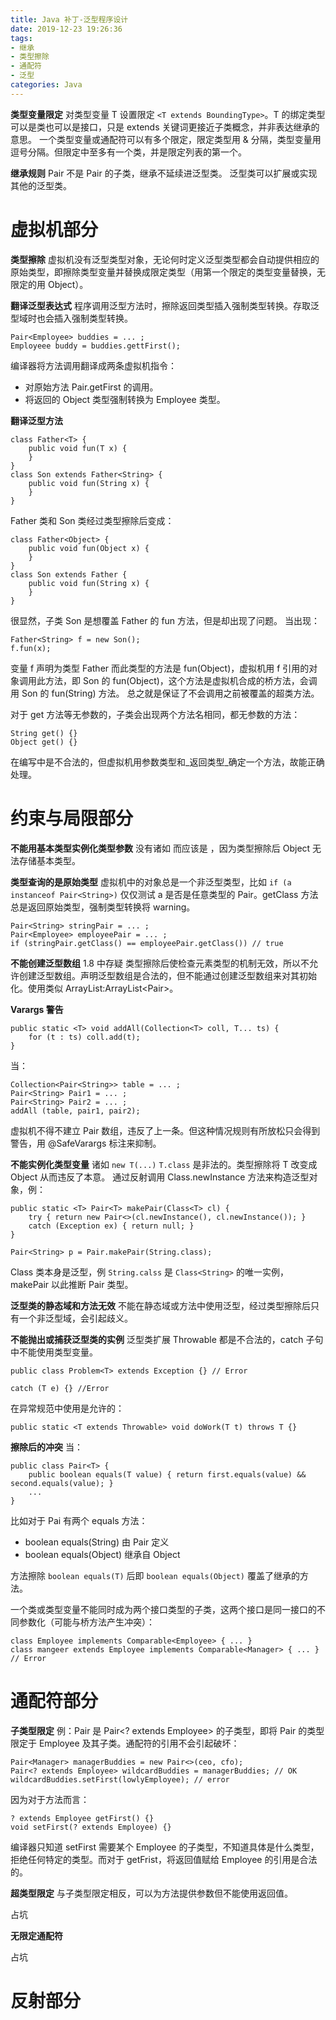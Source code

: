 ```yaml
---
title: Java 补丁-泛型程序设计
date: 2019-12-23 19:26:36
tags:
- 继承
- 类型擦除
- 通配符
- 泛型
categories: Java
---
```


**类型变量限定**
对类型变量 T 设置限定 `<T extends BoundingType>`。T 的绑定类型可以是类也可以是接口，只是 extends 关键词更接近子类概念，并非表达继承的意思。
一个类型变量或通配符可以有多个限定，限定类型用 & 分隔，类型变量用逗号分隔。但限定中至多有一个类，并是限定列表的第一个。

**继承规则**
Pair<Manager> 不是 Pair<Employee> 的子类，继承不延续进泛型类。
泛型类可以扩展或实现其他的泛型类。

# 虚拟机部分
**类型擦除**
虚拟机没有泛型类型对象，无论何时定义泛型类型都会自动提供相应的原始类型，即擦除类型变量并替换成限定类型（用第一个限定的类型变量替换，无限定的用 Object）。

**翻译泛型表达式**
程序调用泛型方法时，擦除返回类型插入强制类型转换。存取泛型域时也会插入强制类型转换。
```
Pair<Employee> buddies = ... ;
Employeee buddy = buddies.gettFirst();
```
编译器将方法调用翻译成两条虚拟机指令：
- 对原始方法 Pair.getFirst 的调用。
- 将返回的 Object 类型强制转换为 Employee 类型。

**翻译泛型方法**
```
class Father<T> {
	public void fun(T x) {
	}
}
class Son extends Father<String> {
	public void fun(String x) {
	}
}
```
Father 类和 Son 类经过类型擦除后变成：
```
class Father<Object> {
	public void fun(Object x) {
	}
}
class Son extends Father {
	public void fun(String x) {
	}
}
```
很显然，子类 Son 是想覆盖 Father 的 fun 方法，但是却出现了问题。
当出现：
```
Father<String> f = new Son();
f.fun(x);
```
变量 f 声明为类型 Father<String> 而此类型的方法是 fun(Object)，虚拟机用 f 引用的对象调用此方法，即 Son 的 fun(Object)，这个方法是虚拟机合成的桥方法，会调用 Son 的 fun(String) 方法。
总之就是保证了不会调用之前被覆盖的超类方法。

对于 get 方法等无参数的，子类会出现两个方法名相同，都无参数的方法：
```
String get() {}
Object get() {}
```
在编写中是不合法的，但虚拟机用参数类型和_返回类型_确定一个方法，故能正确处理。

# 约束与局限部分
**不能用基本类型实例化类型参数**
没有诸如 <double> 而应该是 <Double>，因为类型擦除后 Object 无法存储基本类型。

**类型查询的是原始类型**
虚拟机中的对象总是一个非泛型类型，比如 `if (a instanceof Pair<String>)` 仅仅测试 a 是否是任意类型的 Pair。getClass 方法总是返回原始类型，强制类型转换将 warning。
```
Pair<String> stringPair = ... ;
Pair<Employee> employeePair = ... ;
if (stringPair.getClass() == employeePair.getClass()) // true
```

**不能创建泛型数组** 1.8 中存疑
类型擦除后使检查元素类型的机制无效，所以不允许创建泛型数组。声明泛型数组是合法的，但不能通过创建泛型数组来对其初始化。使用类似 ArrayList:ArrayList<Pair<String>>。

**Varargs 警告**
```
public static <T> void addAll(Collection<T> coll, T... ts) {
	for (t : ts) coll.add(t);
}
```
当：
```
Collection<Pair<String>> table = ... ;
Pair<String> Pair1 = ... ;
Pair<String> Pair2 = ... ;
addAll (table, pair1, pair2);
```
虚拟机不得不建立 Pair<String > 数组，违反了上一条。但这种情况规则有所放松只会得到警告，用 @SafeVarargs 标注来抑制。

**不能实例化类型变量**
诸如 `new T(...)` `T.class` 是非法的。类型擦除将 T 改变成 Object 从而违反了本意。
通过反射调用 Class.newInstance 方法来构造泛型对象，例：
```
public static <T> Pair<T> makePair(Class<T> cl) {
	try { return new Pair<>(cl.newInstance(), cl.newInstance()); }
	catch (Exception ex) { return null; }
}

Pair<String> p = Pair.makePair(String.class);
```
Class 类本身是泛型，例 `String.calss` 是 `Class<String>` 的唯一实例，makePair 以此推断 Pair 类型。

**泛型类的静态域和方法无效**
不能在静态域或方法中使用泛型，经过类型擦除后只有一个非泛型域，会引起歧义。

**不能抛出或捕获泛型类的实例**
泛型类扩展 Throwable 都是不合法的，catch 子句中不能使用类型变量。
```
public class Problem<T> extends Exception {} // Error

catch (T e) {} //Error
```
在异常规范中使用是允许的：
```
public static <T extends Throwable> void doWork(T t) throws T {}
```

**擦除后的冲突**
当：
```
public class Pair<T> {
	public boolean equals(T value) { return first.equals(value) && second.equals(value); }
	...
}
```
比如对于 Pai<String> 有两个 equals 方法：
- boolean equals(String) 由 Pair<T> 定义
- boolean equals(Object) 继承自 Object

方法擦除 `boolean equals(T)` 后即 `boolean equals(Object)` 覆盖了继承的方法。

一个类或类型变量不能同时成为两个接口类型的子类，这两个接口是同一接口的不同参数化（可能与桥方法产生冲突）：
```
class Employee implements Comparable<Employee> { ... }
class mangeer extends Employee implements Comparable<Manager> { ... }
// Error
```

# 通配符部分
**子类型限定**
例：Pair<Manager> 是 Pair<? extends Employee> 的子类型，即将 Pair 的类型限定于 Employee 及其子类。通配符的引用不会引起破坏：
```
Pair<Manager> managerBuddies = new Pair<>(ceo, cfo);
Pair<? extends Employee> wildcardBuddies = managerBuddies; // OK
wildcardBuddies.setFirst(lowlyEmployee); // error
```
因为对于方法而言：
```
? extends Employee getFirst() {}
void setFirst(? extends Employee) {}
```
编译器只知道 setFirst 需要某个 Employee 的子类型，不知道具体是什么类型，拒绝任何特定的类型。而对于 getFrist，将返回值赋给 Employee 的引用是合法的。

**超类型限定**
与子类型限定相反，可以为方法提供参数但不能使用返回值。

占坑

**无限定通配符**

占坑

# 反射部分
